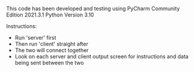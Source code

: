 This code has been developed and testing using PyCharm Community Edition 2021.3.1
Python Version 3.10


Instructions: 
- Run 'server' first 
- Then run 'client' straight after
- The two will connect together
- Look on each server and client output screen for instructions and data being sent between the two
